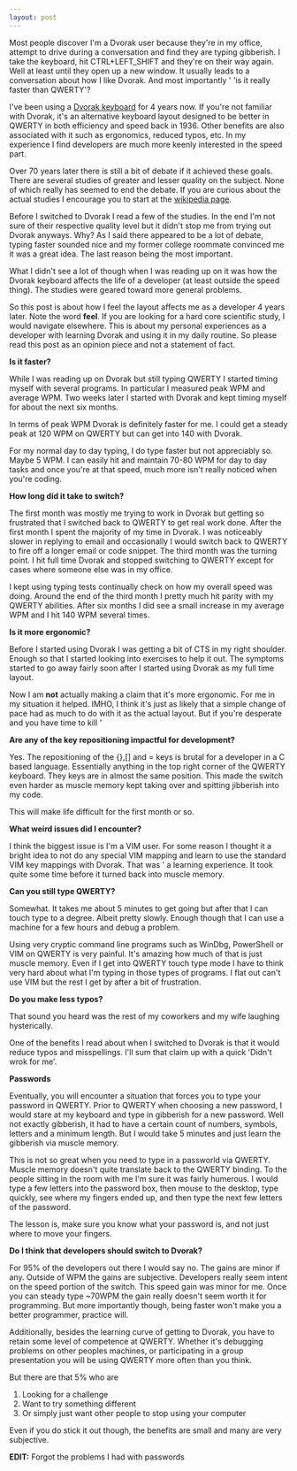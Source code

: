 ```yaml
---
layout: post
---
```

Most people discover I'm a Dvorak user because they're in my office, attempt
to drive during a conversation and find they are typing gibberish.  I take the
keyboard, hit CTRL+LEFT_SHIFT and they're on their way again.  Well at least
until they open up a new window.  It usually leads to a conversation about how
I like Dvorak.  And most importantly ' 'is it really faster than QWERTY'?

I've been using a [Dvorak
keyboard](http://en.wikipedia.org/wiki/Dvorak_Simplified_Keyboard) for 4 years
now.  If you're not familiar with Dvorak, it's an alternative keyboard layout
designed to be better in QWERTY in both efficiency and speed back in 1936.
Other benefits are also associated with it such as ergonomics, reduced typos,
etc.  In my experience I find developers are much more keenly interested in
the speed part.

Over 70 years later there is still a bit of debate if it achieved these goals.
There are several studies of greater and lesser quality on the subject.  None
of which really has seemed to end the debate.  If you are curious about the
actual studies I encourage you to start at the [wikipedia
page](http://en.wikipedia.org/wiki/Dvorak_Simplified_Keyboard).

Before I switched to Dvorak I read a few of the studies.  In the end I'm not
sure of their respective quality level but it didn't stop me from trying out
Dvorak anyways.  Why?  As I said there appeared to be a lot of debate, typing
faster sounded nice and my former college roommate convinced me it was a great
idea.   The last reason being the most important.

What I didn't see a lot of though when I was reading up on it was how the
Dvorak keyboard affects the life of a developer (at least outside the speed
thing).  The studies were geared toward more general problems.

So this post is about how I feel the layout affects me as a developer 4 years
later.  Note the word **feel**.  If you are looking for a hard core scientific
study, I would navigate elsewhere.  This is about my personal experiences as a
developer with learning Dvorak and using it in my daily routine.  So please
read this post as an opinion piece and not a statement of fact.  

**Is it faster?**

While I was reading up on Dvorak but still typing QWERTY I started timing
myself with several programs.  In particular I measured peak WPM and average
WPM.  Two weeks later I started with Dvorak and kept timing myself for about
the next six months.

In terms of peak WPM Dvorak is definitely faster for me.  I could get a steady
peak at 120 WPM on QWERTY but can get into 140 with Dvorak.

For my normal day to day typing, I do type faster but not appreciably so.
Maybe 5 WPM.  I can easily hit and maintain 70-80 WPM for day to day tasks and
once you're at that speed, much more isn't really noticed when you're coding.

**How long did it take to switch?**

The first month was mostly me trying to work in Dvorak but getting so
frustrated that I switched back to QWERTY to get real work done.  After the
first month I spent the majority of my time in Dvorak.  I was noticeably
slower in replying to email and occasionally I would switch back to QWERTY to
fire off a longer email or code snippet.  The third month was the turning
point.  I hit full time Dvorak and stopped switching to QWERTY except for
cases where someone else was in my office.

I kept using typing tests continually check on how my overall speed was doing.
Around the end of the third month I pretty much hit parity with my QWERTY
abilities.  After six months I did see a small increase in my average WPM and
I hit 140 WPM several times.

**Is it more ergonomic?**

Before I started using Dvorak I was getting a bit of CTS in my right shoulder.
Enough so that I started looking into exercises to help it out.  The symptoms
started to go away fairly soon after I started using Dvorak as my full time
layout.

Now I am **not** actually making a claim that it's more ergonomic.  For me in
my situation it helped.  IMHO, I think it's just as likely that a simple
change of pace had as much to do with it as the actual layout.  But if you're
desperate and you have time to kill '

**Are any of the key repositioning impactful for development?**

Yes.  The repositioning of the {},[] and = keys is brutal for a developer in a
C based language.  Essentially anything in the top right corner of the QWERTY
keyboard.  They keys are in almost the same position.  This made the switch
even harder as muscle memory kept taking over and spitting jibberish into my
code.

This will make life difficult for the first month or so.

**What weird issues did I encounter?**

I think the biggest issue is I'm a VIM user.  For some reason I thought it a
bright idea to not do any special VIM mapping and learn to use the standard
VIM key mappings with Dvorak.  That was ' a learning experience.  It took
quite some time before it turned back into muscle memory.

**Can you still type QWERTY?**

Somewhat.  It takes me about 5 minutes to get going but after that I can touch
type to a degree.  Albeit pretty slowly.  Enough though that I can use a
machine for a few hours and debug a problem.

Using very cryptic command line programs such as WinDbg, PowerShell or VIM on
QWERTY is very painful.  It's amazing how much of that is just muscle memory.
Even if I get into QWERTY touch type mode I have to think very hard about what
I'm typing in those types of programs.  I flat out can't use VIM but the rest
I get by after a bit of frustration.

**Do you make less typos?**

That sound you heard was the rest of my coworkers and my wife laughing
hysterically.

One of the benefits I read about when I switched to Dvorak is that it would
reduce typos and misspellings.  I'll sum that claim up with a quick 'Didn't
wrok for me'.

**Passwords**

Eventually, you will encounter a situation that forces you to type your
password in QWERTY.  Prior to QWERTY when choosing a new password, I would
stare at my keyboard and type in gibberish for a new password.  Well not
exactly gibberish, it had to have a certain count of numbers, symbols, letters
and a minimum length.  But I would take 5 minutes and just learn the gibberish
via muscle memory.

This is not so great when you need to type in a passworld via QWERTY.  Muscle
memory doesn't quite translate back to the QWERTY binding.  To the people
sitting in the room with me I'm sure it was fairly humerous.  I would type a
few letters into the password box, then mouse to the desktop, type quickly,
see where my fingers ended up, and then type the next few letters of the
password.

The lesson is, make sure you know what your password is, and not just where to
move your fingers.

**Do I think that developers should switch to Dvorak?**

For 95% of the developers out there I would say no.  The gains are minor if
any.  Outside of WPM the gains are subjective.  Developers really seem intent
on the speed portion of the switch.  This speed gain was minor for me.  Once
you can steady type ~70WPM the gain really doesn't seem worth it for
programming.  But more importantly though, being faster won't make you a
better programmer, practice will.

Additionally, besides the learning curve of getting to Dvorak, you have to
retain some level of competence at QWERTY.  Whether it's debugging problems on
other peoples machines, or participating in a group presentation you will be
using QWERTY more often than you think.  

But there are that 5% who are

  1. Looking for a challenge 
  2. Want to try something different 
  3. Or simply just want other people to stop using your computer 

Even if you do stick it out though, the benefits are small and many are very
subjective.

**EDIT:** Forgot the problems I had with passwords

